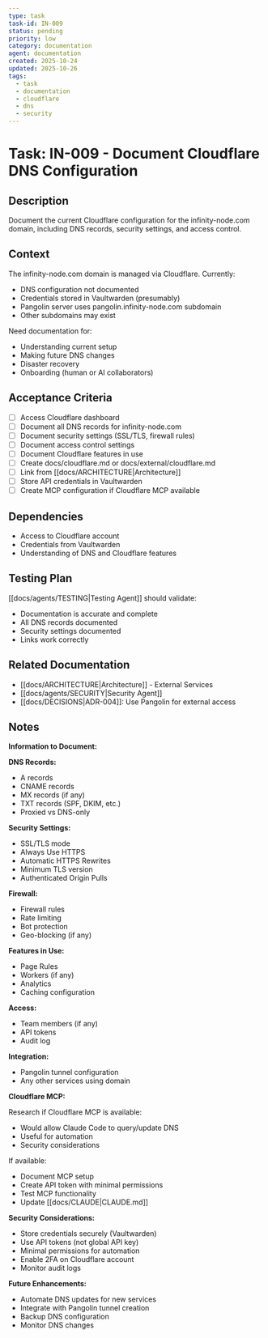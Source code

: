 ```yaml
---
type: task
task-id: IN-009
status: pending
priority: low
category: documentation
agent: documentation
created: 2025-10-24
updated: 2025-10-26
tags:
  - task
  - documentation
  - cloudflare
  - dns
  - security
---
```


# Task: IN-009 - Document Cloudflare DNS Configuration

## Description

Document the current Cloudflare configuration for the infinity-node.com domain, including DNS records, security settings, and access control.

## Context

The infinity-node.com domain is managed via Cloudflare. Currently:
- DNS configuration not documented
- Credentials stored in Vaultwarden (presumably)
- Pangolin server uses pangolin.infinity-node.com subdomain
- Other subdomains may exist

Need documentation for:
- Understanding current setup
- Making future DNS changes
- Disaster recovery
- Onboarding (human or AI collaborators)

## Acceptance Criteria

- [ ] Access Cloudflare dashboard
- [ ] Document all DNS records for infinity-node.com
- [ ] Document security settings (SSL/TLS, firewall rules)
- [ ] Document access control settings
- [ ] Document Cloudflare features in use
- [ ] Create docs/cloudflare.md or docs/external/cloudflare.md
- [ ] Link from [[docs/ARCHITECTURE|Architecture]]
- [ ] Store API credentials in Vaultwarden
- [ ] Create MCP configuration if Cloudflare MCP available

## Dependencies

- Access to Cloudflare account
- Credentials from Vaultwarden
- Understanding of DNS and Cloudflare features

## Testing Plan

[[docs/agents/TESTING|Testing Agent]] should validate:
- Documentation is accurate and complete
- All DNS records documented
- Security settings documented
- Links work correctly

## Related Documentation

- [[docs/ARCHITECTURE|Architecture]] - External Services
- [[docs/agents/SECURITY|Security Agent]]
- [[docs/DECISIONS|ADR-004]]: Use Pangolin for external access

## Notes

**Information to Document:**

**DNS Records:**
- A records
- CNAME records
- MX records (if any)
- TXT records (SPF, DKIM, etc.)
- Proxied vs DNS-only

**Security Settings:**
- SSL/TLS mode
- Always Use HTTPS
- Automatic HTTPS Rewrites
- Minimum TLS version
- Authenticated Origin Pulls

**Firewall:**
- Firewall rules
- Rate limiting
- Bot protection
- Geo-blocking (if any)

**Features in Use:**
- Page Rules
- Workers (if any)
- Analytics
- Caching configuration

**Access:**
- Team members (if any)
- API tokens
- Audit log

**Integration:**
- Pangolin tunnel configuration
- Any other services using domain

**Cloudflare MCP:**

Research if Cloudflare MCP is available:
- Would allow Claude Code to query/update DNS
- Useful for automation
- Security considerations

If available:
- Document MCP setup
- Create API token with minimal permissions
- Test MCP functionality
- Update [[docs/CLAUDE|CLAUDE.md]]

**Security Considerations:**

- Store credentials securely (Vaultwarden)
- Use API tokens (not global API key)
- Minimal permissions for automation
- Enable 2FA on Cloudflare account
- Monitor audit logs

**Future Enhancements:**

- Automate DNS updates for new services
- Integrate with Pangolin tunnel creation
- Backup DNS configuration
- Monitor DNS changes
